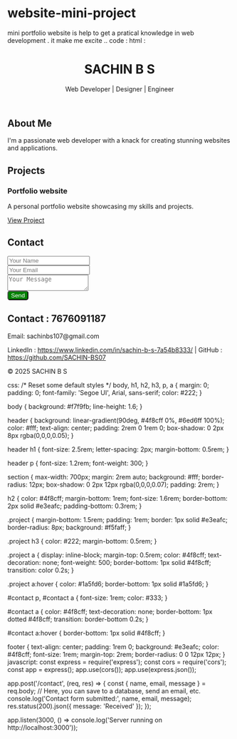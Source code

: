 # website-mini-project
mini portfolio website is help to get a pratical knowledge in web development . it make me excite ..
code :
html :
<!DOCTYPE html>
<html lang="en">
<head>
  <meta charset="UTF-8">
  <meta name="viewport" content="width=device-width, initial-scale=1.0">
  <title>My Portfolio</title>
  <link rel="stylesheet" href="index.css">
  <link rel="stylesheet" href="http://localhost:3000/contact">
</head>
<body>
  <header>
    <h1>SACHIN B S</h1>
    <p>Web Developer | Designer | Engineer</p>
  </header>

  <section id="about">
    <h2>About Me</h2>
    <p>I'm a passionate web developer with a knack for creating stunning websites and applications.</p>
  </section>

  <section id="projects">
    <h2>Projects</h2>
    <div class="project">
      <h3>Portfolio website
      </h3>
      <p>A personal portfolio website showcasing my skills and projects.</p>
      <a href="#">View Project</a>
    </div>
  </section>

  <section id="contact">
  <h2>Contact</h2>
  <form id="contactForm">
    <input type="text" name="name" placeholder="Your Name" required><br>
    <input type="email" name="email" placeholder="Your Email" required><br>
    <textarea name="message" placeholder="Your Message" required></textarea><br>
    <button type="submit" style="background-color: green; border-radius: 5px; color: white;">Send</button>
  </form>
  <p id="formStatus"></p>
</section>
<script>
document.getElementById('contactForm').addEventListener('submit', async function(e) {
  e.preventDefault();
  const form = e.target;
  const data = {
    name: form.name.value,
    email: form.email.value,
    message: form.message.value
  };
  const res = await fetch('http://localhost:3000/contact', {
    method: 'POST',
    headers: {'Content-Type': 'application/json'},
    body: JSON.stringify(data)
  });
  document.getElementById('formStatus').textContent = res.ok ? 'Message sent!' : 'Error sending message.';
});
</script>

  <section id="details">
    <h2>Contact : 7676091187</h2>
    <p>Email: sachinbs107@gmail.com</p>
    <p>LinkedIn : <a href="#">https://www.linkedin.com/in/sachin-b-s-7a54b8333/</a> | GitHub : <a href="#">https://github.com/SACHIN-BS07</a></p>
  </section>

  <footer>
    <p>© 2025 SACHIN B S</p>
  </footer>

  css: 
  /* Reset some default styles */
body, h1, h2, h3, p, a {
  margin: 0;
  padding: 0;
  font-family: 'Segoe UI', Arial, sans-serif;
  color: #222;
}

body {
  background: #f7f9fb;
  line-height: 1.6;
}

header {
  background: linear-gradient(90deg, #4f8cff 0%, #6ed6ff 100%);
  color: #fff;
  text-align: center;
  padding: 2rem 0 1rem 0;
  box-shadow: 0 2px 8px rgba(0,0,0,0.05);
}

header h1 {
  font-size: 2.5rem;
  letter-spacing: 2px;
  margin-bottom: 0.5rem;
}

header p {
  font-size: 1.2rem;
  font-weight: 300;
}

section {
  max-width: 700px;
  margin: 2rem auto;
  background: #fff;
  border-radius: 12px;
  box-shadow: 0 2px 12px rgba(0,0,0,0.07);
  padding: 2rem;
}

h2 {
  color: #4f8cff;
  margin-bottom: 1rem;
  font-size: 1.6rem;
  border-bottom: 2px solid #e3eafc;
  padding-bottom: 0.3rem;
}

.project {
  margin-bottom: 1.5rem;
  padding: 1rem;
  border: 1px solid #e3eafc;
  border-radius: 8px;
  background: #f5faff;
}

.project h3 {
  color: #222;
  margin-bottom: 0.5rem;
}

.project a {
  display: inline-block;
  margin-top: 0.5rem;
  color: #4f8cff;
  text-decoration: none;
  font-weight: 500;
  border-bottom: 1px solid #4f8cff;
  transition: color 0.2s;
}

.project a:hover {
  color: #1a5fd6;
  border-bottom: 1px solid #1a5fd6;
}

#contact p, #contact a {
  font-size: 1rem;
  color: #333;
}

#contact a {
  color: #4f8cff;
  text-decoration: none;
  border-bottom: 1px dotted #4f8cff;
  transition: border-bottom 0.2s;
}

#contact a:hover {
  border-bottom: 1px solid #4f8cff;
}

footer {
  text-align: center;
  padding: 1rem 0;
  background: #e3eafc;
  color: #4f8cff;
  font-size: 1rem;
  margin-top: 2rem;
  border-radius: 0 0 12px 12px;
}
javascript:
const express = require('express');
const cors = require('cors');
const app = express();
app.use(cors());
app.use(express.json());

app.post('/contact', (req, res) => {
  const { name, email, message } = req.body;
  // Here, you can save to a database, send an email, etc.
  console.log('Contact form submitted:', name, email, message);
  res.status(200).json({ message: 'Received' });
});

app.listen(3000, () => console.log('Server running on http://localhost:3000'));
  
</body>
</html>
